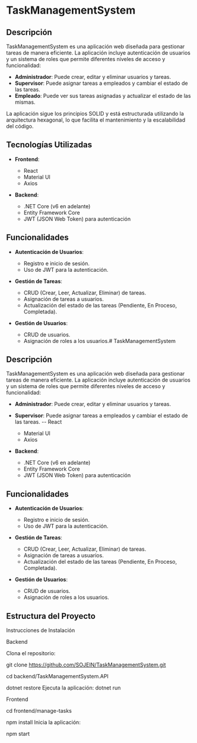 # TaskManagementSystem

## Descripción

TaskManagementSystem es una aplicación web diseñada para gestionar tareas de manera eficiente. La aplicación incluye autenticación de usuarios y un sistema de roles que permite diferentes niveles de acceso y funcionalidad:

- **Administrador**: Puede crear, editar y eliminar usuarios y tareas.
- **Supervisor**: Puede asignar tareas a empleados y cambiar el estado de las tareas.
- **Empleado**: Puede ver sus tareas asignadas y actualizar el estado de las mismas.

La aplicación sigue los principios SOLID y está estructurada utilizando la arquitectura hexagonal, lo que facilita el mantenimiento y la escalabilidad del código.

## Tecnologías Utilizadas

- **Frontend**:

  - React
  - Material UI
  - Axios

- **Backend**:
  - .NET Core (v6 en adelante)
  - Entity Framework Core
  - JWT (JSON Web Token) para autenticación

## Funcionalidades

- **Autenticación de Usuarios**:

  - Registro e inicio de sesión.
  - Uso de JWT para la autenticación.

- **Gestión de Tareas**:

  - CRUD (Crear, Leer, Actualizar, Eliminar) de tareas.
  - Asignación de tareas a usuarios.
  - Actualización del estado de las tareas (Pendiente, En Proceso, Completada).

- **Gestión de Usuarios**:
  - CRUD de usuarios.
  - Asignación de roles a los usuarios.# TaskManagementSystem

## Descripción

TaskManagementSystem es una aplicación web diseñada para gestionar tareas de manera eficiente. La aplicación incluye autenticación de usuarios y un sistema de roles que permite diferentes niveles de acceso y funcionalidad:

- **Administrador**: Puede crear, editar y eliminar usuarios y tareas.
- **Supervisor**: Puede asignar tareas a empleados y cambiar el estado de las tareas.
  -- React

  - Material UI
  - Axios

- **Backend**:
  - .NET Core (v6 en adelante)
  - Entity Framework Core
  - JWT (JSON Web Token) para autenticación

## Funcionalidades

- **Autenticación de Usuarios**:

  - Registro e inicio de sesión.
  - Uso de JWT para la autenticación.

- **Gestión de Tareas**:

  - CRUD (Crear, Leer, Actualizar, Eliminar) de tareas.
  - Asignación de tareas a usuarios.
  - Actualización del estado de las tareas (Pendiente, En Proceso, Completada).

- **Gestión de Usuarios**:
  - CRUD de usuarios.
  - Asignación de roles a los usuarios.

## Estructura del Proyecto

Instrucciones de Instalación

Backend

Clona el repositorio:

git clone https://github.com/SOJEIN/TaskManagementSystem.git

cd backend/TaskManagementSystem.API

dotnet restore
Ejecuta la aplicación:
dotnet run

Frontend

cd frontend/manage-tasks

npm install
Inicia la aplicación:

npm start
